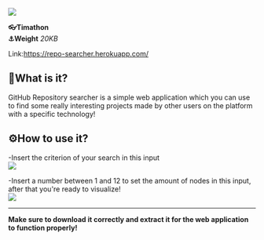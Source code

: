 ![](https://user-images.githubusercontent.com/71546251/112178976-871f6a80-8bfa-11eb-9ba7-f47cc93bec9e.png)


**👓Timathon**  
**⚓Weight** *20KB*

Link:https://repo-searcher.herokuapp.com/


**🤔What is it?**
---
GitHub Repository searcher is a simple web application which you can use to find some really interesting projects made by other users on the platform with a specific technology!

**⚙How to use it?**
---
-Insert the criterion of your search in this input   
 ![](https://user-images.githubusercontent.com/71546251/112064988-2d6c6100-8b64-11eb-81c5-65f90d23a8e7.png)

-Insert a number between 1 and 12 to set the amount of nodes in this input, after that you're ready to visualize!  
 ![](https://user-images.githubusercontent.com/71546251/112065206-89cf8080-8b64-11eb-913c-c99f4078e98f.png)
 
 
 ---
 **Make sure to download it correctly and extract it for the web application to function properly!** 



